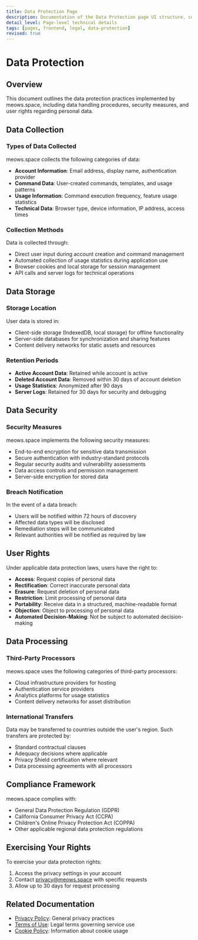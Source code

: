 ```yaml
---
title: Data Protection Page
description: Documentation of the Data Protection page UI structure, content sections, and layout
detail_level: Page-level technical details
tags: [pages, frontend, legal, data-protection]
revised: true
---
```


# Data Protection

## Overview

This document outlines the data protection practices implemented by meows.space, including data handling procedures, security measures, and user rights regarding personal data.

## Data Collection

### Types of Data Collected

meows.space collects the following categories of data:

- **Account Information**: Email address, display name, authentication provider
- **Command Data**: User-created commands, templates, and usage patterns
- **Usage Information**: Command execution frequency, feature usage statistics
- **Technical Data**: Browser type, device information, IP address, access times

### Collection Methods

Data is collected through:

- Direct user input during account creation and command management
- Automated collection of usage statistics during application use
- Browser cookies and local storage for session management
- API calls and server logs for technical operations

## Data Storage

### Storage Location

User data is stored in:

- Client-side storage (IndexedDB, local storage) for offline functionality
- Server-side databases for synchronization and sharing features
- Content delivery networks for static assets and resources

### Retention Periods

- **Active Account Data**: Retained while account is active
- **Deleted Account Data**: Removed within 30 days of account deletion
- **Usage Statistics**: Anonymized after 90 days
- **Server Logs**: Retained for 30 days for security and debugging

## Data Security

### Security Measures

meows.space implements the following security measures:

- End-to-end encryption for sensitive data transmission
- Secure authentication with industry-standard protocols
- Regular security audits and vulnerability assessments
- Data access controls and permission management
- Server-side encryption for stored data

### Breach Notification

In the event of a data breach:

- Users will be notified within 72 hours of discovery
- Affected data types will be disclosed
- Remediation steps will be communicated
- Relevant authorities will be notified as required by law

## User Rights

Under applicable data protection laws, users have the right to:

- **Access**: Request copies of personal data
- **Rectification**: Correct inaccurate personal data
- **Erasure**: Request deletion of personal data
- **Restriction**: Limit processing of personal data
- **Portability**: Receive data in a structured, machine-readable format
- **Objection**: Object to processing of personal data
- **Automated Decision-Making**: Not be subject to automated decision-making

## Data Processing

### Third-Party Processors

meows.space uses the following categories of third-party processors:

- Cloud infrastructure providers for hosting
- Authentication service providers
- Analytics platforms for usage statistics
- Content delivery networks for asset distribution

### International Transfers

Data may be transferred to countries outside the user's region. Such transfers are protected by:

- Standard contractual clauses
- Adequacy decisions where applicable
- Privacy Shield certification where relevant
- Data processing agreements with all processors

## Compliance Framework

meows.space complies with:

- General Data Protection Regulation (GDPR)
- California Consumer Privacy Act (CCPA)
- Children's Online Privacy Protection Act (COPPA)
- Other applicable regional data protection regulations

## Exercising Your Rights

To exercise your data protection rights:

1. Access the privacy settings in your account
2. Contact privacy@meows.space with specific requests
3. Allow up to 30 days for request processing

## Related Documentation

- [Privacy Policy](privacy-policy.md): General privacy practices
- [Terms of Use](terms-of-use.md): Legal terms governing service use
- [Cookie Policy](cookie-policy.md): Information about cookie usage
